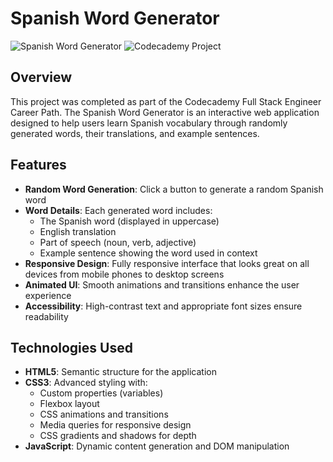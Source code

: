 # Spanish Word Generator

![Spanish Word Generator](https://img.shields.io/badge/Status-Complete-success)
![Codecademy Project](https://img.shields.io/badge/Codecademy-Full%20Stack%20Path-5f5fd4)

## Overview

This project was completed as part of the Codecademy Full Stack Engineer Career Path. The Spanish Word Generator is an interactive web application designed to help users learn Spanish vocabulary through randomly generated words, their translations, and example sentences.

## Features

- **Random Word Generation**: Click a button to generate a random Spanish word
- **Word Details**: Each generated word includes:
  - The Spanish word (displayed in uppercase)
  - English translation
  - Part of speech (noun, verb, adjective)
  - Example sentence showing the word used in context
- **Responsive Design**: Fully responsive interface that looks great on all devices from mobile phones to desktop screens
- **Animated UI**: Smooth animations and transitions enhance the user experience
- **Accessibility**: High-contrast text and appropriate font sizes ensure readability

## Technologies Used

- **HTML5**: Semantic structure for the application
- **CSS3**: Advanced styling with:
  - Custom properties (variables)
  - Flexbox layout
  - CSS animations and transitions
  - Media queries for responsive design
  - CSS gradients and shadows for depth
- **JavaScript**: Dynamic content generation and DOM manipulation
